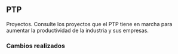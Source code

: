 ## PTP

Proyectos. Consulte los proyectos que el PTP tiene en marcha para aumentar la productividad de la industria y sus empresas.

### Cambios realizados